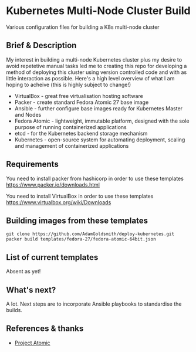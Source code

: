 # Kubernetes Multi-Node Cluster Build
Various configuration files for building a K8s multi-node cluster

## Brief & Description
My interest in  building a multi-node Kubernetes cluster plus my desire to avoid repetetive manual tasks led me to creating this repo for
developing a method of deploying this cluster using version controlled code and with as little interaction as possible.
Here's a high level overview of what I am hoping to acheive (this is highly subject to change!)

* VirtualBox - great free virtualisation hosting software
* Packer - create standard Fedora Atomic 27 base image
* Ansible - further configure base images ready for Kubernetes Master and Nodes
* Fedora Atomic - lightweight, immutable platform, designed with the sole purpose of running containerized applications
* etcd - for the Kubernetes backend storage mechanism
* Kubernetes - open-source system for automating deployment, scaling and management of containerized applications

## Requirements
You need to install packer from hashicorp in order to use these templates
https://www.packer.io/downloads.html

You need to install VirtualBox in order to use these templates
https://www.virtualbox.org/wiki/Downloads

## Building images from these templates
```
git clone https://github.com/AdamGoldsmith/deploy-kubernetes.git
packer build templates/fedora-27/fedora-atomic-64bit.json
```

## List of current templates
Absent as yet!

## What's next?
A lot. Next steps are to incorporate Ansible playbooks to standardise the builds.

## References & thanks
* [Project Atomic](https://www.projectatomic.io)


